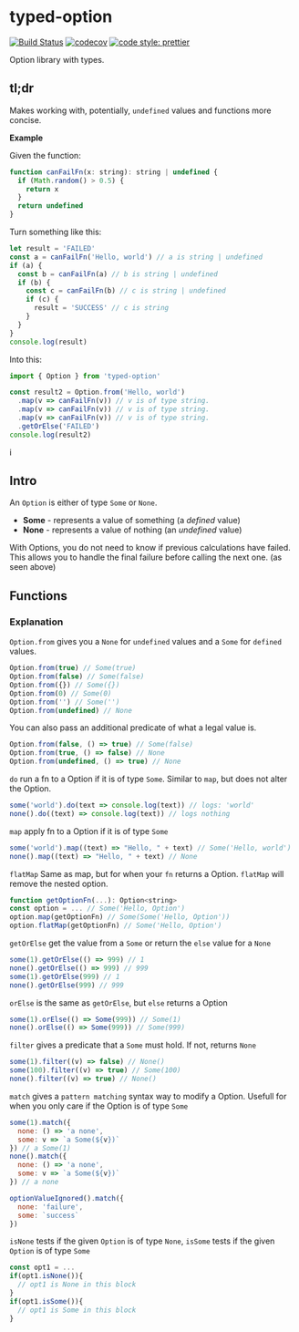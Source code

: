 # typed-option
[![Build Status](https://travis-ci.org/AndersCan/typed-option.svg?branch=master)](https://travis-ci.org/AndersCan/typed-option)
[![codecov](https://codecov.io/gh/AndersCan/typed-option/branch/master/graph/badge.svg)](https://codecov.io/gh/AndersCan/typed-option)
[![code style: prettier](https://img.shields.io/badge/code_style-prettier-ff69b4.svg)](https://github.com/prettier/prettier)

Option library with types.

## tl;dr
Makes working with, potentially, `undefined` values and functions more concise.

**Example**

Given the function:
```javascript
function canFailFn(x: string): string | undefined {
  if (Math.random() > 0.5) {
    return x
  }
  return undefined
}
```

Turn something like this:
```javascript
let result = 'FAILED'
const a = canFailFn('Hello, world') // a is string | undefined
if (a) {
  const b = canFailFn(a) // b is string | undefined
  if (b) {
    const c = canFailFn(b) // c is string | undefined
    if (c) {
      result = 'SUCCESS' // c is string
    }
  }
}
console.log(result)
```

Into this:
```javascript
import { Option } from 'typed-option'

const result2 = Option.from('Hello, world')
  .map(v => canFailFn(v)) // v is of type string.
  .map(v => canFailFn(v)) // v is of type string.
  .map(v => canFailFn(v)) // v is of type string.
  .getOrElse('FAILED')
console.log(result2)
```
i

## Intro
An `Option` is either of type `Some` or `None`.
* **Some** - represents a value of something (a *defined* value)
* **None** - represents a value of nothing (an *undefined* value)


With Options, you do not need to know if previous calculations have failed. This allows you to handle the final failure before calling the next one. (as seen above)

## Functions
### Explanation

`Option.from` gives you a `None` for `undefined` values and a `Some` for `defined` values.
```javascript
Option.from(true) // Some(true)
Option.from(false) // Some(false)
Option.from({}) // Some({})
Option.from(0) // Some(0)
Option.from('') // Some('')
Option.from(undefined) // None
```
You can also pass an additional predicate of what a legal value is.
```javascript
Option.from(false, () => true) // Some(false)
Option.from(true, () => false) // None
Option.from(undefined, () => true) // None

```

`do` run a fn to a Option if it is of type `Some`. Similar to `map`, but does not alter the Option.
```javascript
some('world').do(text => console.log(text)) // logs: 'world'
none().do((text) => console.log(text)) // logs nothing
```

`map` apply fn to a Option if it is of type `Some`
```javascript
some('world').map((text) => "Hello, " + text) // Some('Hello, world')
none().map((text) => "Hello, " + text) // None
```

`flatMap` Same as map, but for when your `fn` returns a Option. `flatMap` will remove the nested option.
```javascript
function getOptionFn(...): Option<string>
const option = ... // Some('Hello, Option')
option.map(getOptionFn) // Some(Some('Hello, Option'))
option.flatMap(getOptionFn) // Some('Hello, Option')
```

`getOrElse` get the value from a `Some` or return the `else` value for a `None`
```javascript
some(1).getOrElse(() => 999) // 1
none().getOrElse(() => 999) // 999
some(1).getOrElse(999) // 1
none().getOrElse(999) // 999
```

`orElse` is the same as `getOrElse`, but `else` returns a Option
```javascript
some(1).orElse(() => Some(999)) // Some(1)
none().orElse(() => Some(999)) // Some(999)
```

`filter` gives a predicate that a `Some` must hold. If not, returns `None`
```javascript
some(1).filter((v) => false) // None()
some(100).filter((v) => true) // Some(100)
none().filter((v) => true) // None()
```

`match` gives a `pattern matching` syntax way to modify a Option. Usefull for when you only care if the Option is of type `Some`
```javascript
some(1).match({
  none: () => 'a none',
  some: v => `a Some(${v})`
}) // a Some(1)
none().match({
  none: () => 'a none',
  some: v => `a Some(${v})`
}) // a none

optionValueIgnored().match({
  none: 'failure',
  some: `success`
})
```

`isNone` tests if the given `Option` is of type `None`,
`isSome` tests if the given `Option` is of type `Some`
```javascript
const opt1 = ...
if(opt1.isNone()){
  // opt1 is None in this block
}
if(opt1.isSome()){
  // opt1 is Some in this block
}
```